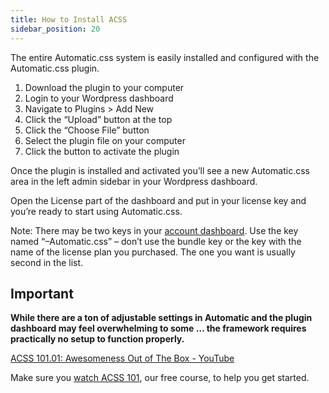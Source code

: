 ```yaml
---
title: How to Install ACSS
sidebar_position: 20
---
```


The entire Automatic.css system is easily installed and configured with the Automatic.css plugin.

1.  Download the plugin to your computer
2.  Login to your Wordpress dashboard
3.  Navigate to Plugins > Add New
4.  Click the “Upload” button at the top
5.  Click the “Choose File” button
6.  Select the plugin file on your computer
7.  Click the button to activate the plugin

Once the plugin is installed and activated you’ll see a new Automatic.css area in the left admin sidebar in your Wordpress dashboard.

Open the License part of the dashboard and put in your license key and you’re ready to start using Automatic.css.

Note: There may be two keys in your [account dashboard](https://automaticcss.com/account). Use the key named “–Automatic.css” – don’t use the bundle key or the key with the name of the license plan you purchased. The one you want is usually second in the list.

## Important

**While there are a ton of adjustable settings in Automatic and the plugin dashboard may feel overwhelming to some … the framework requires practically no setup to function properly.**

[ACSS 101.01: Awesomeness Out of The Box - YouTube](https://www.youtube.com/watch?v=6XIHJ8NBuFw&embeds_referring_euri=https%3A%2F%2Fautomaticcss.com%2F)

Make sure you [watch ACSS 101](https://youtube.com/playlist?list=PL72Ci-T5YC93yut2z1NZBVY1pBYy2osB8&si=RjCn3fEXK4nR7Qav), our free course, to help you get started.
